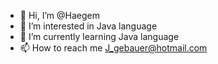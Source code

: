 - 👋 Hi, I’m @Haegem
- 👀 I’m interested in Java language
- 🌱 I’m currently learning Java language
- 📫 How to reach me J_gebauer@hotmail.com

<!---
Haegem/Haegem is a ✨ special ✨ repository because its `README.md` (this file) appears on your GitHub profile.
You can click the Preview link to take a look at your changes.
--->
